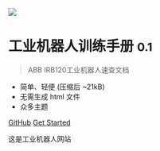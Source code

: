 <!-- _coverpage.md -->

![](D:\机器人竞赛\docsifynet\docs\picture\DSC00948.jpg)

# 工业机器人训练手册 <small>0.1</small>

> ABB IRB120工业机器人速查文档

- 简单、轻便 (压缩后 ~21kB)
- 无需生成 html 文件
- 众多主题

[GitHub](https://github.com/docsifyjs/docsify/)
[Get Started](#docsify)

这是工业机器人网站